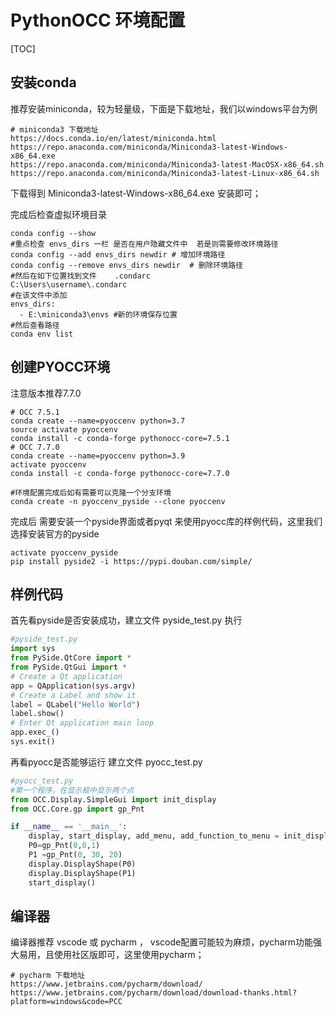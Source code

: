 # PythonOCC 环境配置

[TOC]



## 安装conda

推荐安装miniconda，较为轻量级，下面是下载地址，我们以windows平台为例

```http
# miniconda3 下载地址
https://docs.conda.io/en/latest/miniconda.html
https://repo.anaconda.com/miniconda/Miniconda3-latest-Windows-x86_64.exe
https://repo.anaconda.com/miniconda/Miniconda3-latest-MacOSX-x86_64.sh
https://repo.anaconda.com/miniconda/Miniconda3-latest-Linux-x86_64.sh
```

下载得到  Miniconda3-latest-Windows-x86_64.exe  安装即可；

完成后检查虚拟环境目录

```shell
conda config --show
#重点检查 envs_dirs 一栏 是否在用户隐藏文件中  若是则需要修改环境路径
conda config --add envs_dirs newdir # 增加环境路径
conda config --remove envs_dirs newdir  # 删除环境路径
#然后在如下位置找到文件    .condarc
C:\Users\username\.condarc
#在该文件中添加 
envs_dirs:
  - E:\miniconda3\envs #新的环境保存位置
#然后查看路径
conda env list 
```

## 创建PYOCC环境

注意版本推荐7.7.0

```shell
# OCC 7.5.1
conda create --name=pyoccenv python=3.7
source activate pyoccenv
conda install -c conda-forge pythonocc-core=7.5.1
# OCC 7.7.0
conda create --name=pyoccenv python=3.9
activate pyoccenv
conda install -c conda-forge pythonocc-core=7.7.0

#环境配置完成后如有需要可以克隆一个分支环境
conda create -n pyoccenv_pyside --clone pyoccenv

```

完成后 需要安装一个pyside界面或者pyqt 来使用pyocc库的样例代码，这里我们选择安装官方的pyside

```shell
activate pyoccenv_pyside
pip install pyside2 -i https://pypi.douban.com/simple/
```

## 样例代码

首先看pyside是否安装成功，建立文件 pyside_test.py 执行

```python
#pyside_test.py
import sys
from PySide.QtCore import *
from PySide.QtGui import *
# Create a Qt application
app = QApplication(sys.argv)
# Create a Label and show it
label = QLabel("Hello World")
label.show()
# Enter Qt application main loop
app.exec_()
sys.exit()
```

再看pyocc是否能够运行 建立文件 pyocc_test.py

```python
#pyocc_test.py
#第一个程序，在显示框中显示两个点
from OCC.Display.SimpleGui import init_display
from OCC.Core.gp import gp_Pnt

if __name__ == '__main__':
    display, start_display, add_menu, add_function_to_menu = init_display()
    P0=gp_Pnt(0,0,1)
    P1 =gp_Pnt(0, 30, 20)
    display.DisplayShape(P0)
    display.DisplayShape(P1)
    start_display() 
```

## 编译器

编译器推荐 vscode 或 pycharm   ， vscode配置可能较为麻烦，pycharm功能强大易用，且使用社区版即可，这里使用pycharm；

```http
# pycharm 下载地址
https://www.jetbrains.com/pycharm/download/  
https://www.jetbrains.com/pycharm/download/download-thanks.html?platform=windows&code=PCC
```







































